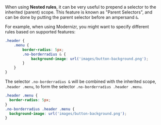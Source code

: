 When using **Nested rules**, it can be very useful to prepend a selector to the inherited (parent) scope.  This feature is known as "Parent Selectors", and can be done by putting the parent selector before an ampersand `&`.  

For example, when using Modernizr, you might want to specify different rules based on supported features:  
```css
.header {
    .menu {
        border-radius: 5px;
        .no-borderradius & { 
            background-image: url('images/button-background.png'); 
        }
    }
}
```

The selector `.no-borderradius &` will be combined with the inherited scope, `.header .menu`, to form the selector `.no-borderradius .header .menu`.

```css
.header .menu {
  border-radius: 5px;
}
.no-borderradius .header .menu {
  background-image: url('images/button-background.png');
}
```